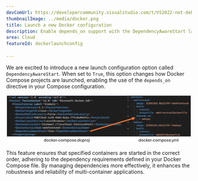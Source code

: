```yaml
---
devComUrl: https://developercommunity.visualstudio.com/t/VS2022-not-debugging-docker-compose-when/10327484
thumbnailImage: ../media/docker.png
title: Launch a new Docker configuration
description: Enable depends_on support with the DependencyAwareStart launch configuration option.
area: Cloud
featureId: dockerlaunchconfig

---
```



We are excited to introduce a new launch configuration option called `DependencyAwareStart`. When set to `True`, this option changes how Docker Compose projects are launched, enabling the use of the `depends_on` directive in your Compose configuration.

![Docker Depends On](../media/docker-depends_on.png)

This feature ensures that specified containers are started in the correct order, adhering to the dependency requirements defined in your Docker Compose file. By managing dependencies more effectively, it enhances the robustness and reliability of multi-container applications.
